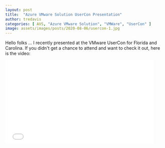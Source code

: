 ```yaml
---
layout: post
title:  "Azure VMware Solution UserCon Presentation"
author: tredavis
categories: [ AVS, "Azure VMware Solution", "VMWare", "UserCon" ]
image: assets/images/posts/2020-08-06/usercon-1.jpg
---
```


Hello folks ... I recently presented at the VMware UserCon for Florida and Carolina.  If you didn't get a chance to attend and want to check it out, here is the video:

<iframe class="embedly-embed" src="//cdn.embedly.com/widgets/media.html?src=https%3A%2F%2Fwww.youtube.com%2Fembed%2FuUvHgpiOZbc%3Ffeature%3Doembed&amp;display_name=YouTube&amp;url=https%3A%2F%2Fwww.youtube.com%2Fwatch%3Fv%3DuUvHgpiOZbc&amp;image=https%3A%2F%2Fi.ytimg.com%2Fvi%2FuUvHgpiOZbc%2Fhqdefault.jpg&amp;key=b0d40caa4f094c68be7c29880b16f56e&amp;type=text%2Fhtml&amp;schema=youtube" width="472" height="266" scrolling="no" title="YouTube embed" frameborder="0" allow="autoplay; fullscreen" allowfullscreen="true"></iframe>